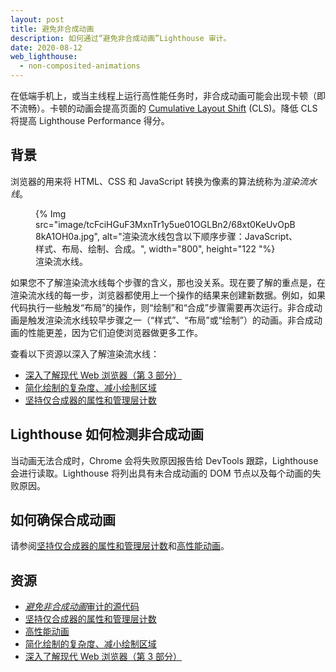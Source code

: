 ```yaml
---
layout: post
title: 避免非合成动画
description: 如何通过“避免非合成动画”Lighthouse 审计。
date: 2020-08-12
web_lighthouse:
  - non-composited-animations
---
```


在低端手机上，或当主线程上运行高性能任务时，非合成动画可能会出现卡顿（即不流畅）。卡顿的动画会提高页面的 [Cumulative Layout Shift](/cls/) (CLS)。降低 CLS 将提高 Lighthouse Performance 得分。

## 背景

浏览器的用来将 HTML、CSS 和 JavaScript 转换为像素的算法统称为*渲染流水线*。

<figure class="w-figure">{% Img src="image/tcFciHGuF3MxnTr1y5ue01OGLBn2/68xt0KeUvOpB8kA1OH0a.jpg", alt="渲染流水线包含以下顺序步骤：JavaScript、样式、布局、绘制、合成。", width="800", height="122 "%} <figcaption class="w-figcaption">渲染流水线。</figcaption></figure>

如果您不了解渲染流水线每个步骤的含义，那也没关系。现在要了解的重点是，在渲染流水线的每一步，浏览器都使用上一个操作的结果来创建新数据。例如，如果代码执行一些触发“布局”的操作，则“绘制”和“合成”步骤需要再次运行。非合成动画是触发渲染流水线较早步骤之一（“样式”、“布局”或“绘制”）的动画。非合成动画的性能更差，因为它们迫使浏览器做更多工作。

查看以下资源以深入了解渲染流水线：

- [深入了解现代 Web 浏览器（第 3 部分）](https://developers.google.com/web/updates/2018/09/inside-browser-part3)
- [简化绘制的复杂度、减小绘制区域](https://developers.google.com/web/fundamentals/performance/rendering/simplify-paint-complexity-and-reduce-paint-areas)
- [坚持仅合成器的属性和管理层计数](https://developers.google.com/web/fundamentals/performance/rendering/stick-to-compositor-only-properties-and-manage-layer-count)

## Lighthouse 如何检测非合成动画

当动画无法合成时，Chrome 会将失败原因报告给 DevTools 跟踪，Lighthouse 会进行读取。Lighthouse 将列出具有未合成动画的 DOM 节点以及每个动画的失败原因。

## 如何确保合成动画

请参阅[坚持仅合成器的属性和管理层计数](https://developers.google.com/web/fundamentals/performance/rendering/stick-to-compositor-only-properties-and-manage-layer-count)和[高性能动画](https://www.html5rocks.com/en/tutorials/speed/high-performance-animations/)。

## 资源

- [*避免非合成动画*审计的源代码](https://github.com/GoogleChrome/lighthouse/blob/master/lighthouse-core/audits/non-composited-animations.js)
- [坚持仅合成器的属性和管理层计数](https://developers.google.com/web/fundamentals/performance/rendering/stick-to-compositor-only-properties-and-manage-layer-count)
- [高性能动画](https://www.html5rocks.com/en/tutorials/speed/high-performance-animations/)
- [简化绘制的复杂度、减小绘制区域](https://developers.google.com/web/fundamentals/performance/rendering/simplify-paint-complexity-and-reduce-paint-areas)
- [深入了解现代 Web 浏览器（第 3 部分）](https://developers.google.com/web/updates/2018/09/inside-browser-part3)
